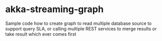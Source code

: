 # akka-streaming-graph
Sample code how to create graph to read multiple database source to support query SLA, or calling multiple REST services to merge results or take result which ever comes first

